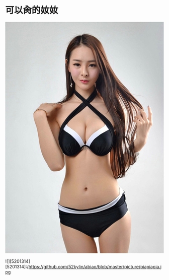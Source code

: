 # 可以肏的奻奻

![](https://github.com/52kylin/abiao/blob/master/picture/piapiapia.jpg)

![][5201314]
[5201314]:/https://github.com/52kylin/abiao/blob/master/picture/piapiapia.jpg
